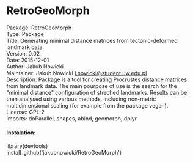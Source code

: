 # **RetroGeoMorph**

Package: RetroGeoMorph  
Type: Package  
Title: Generating minimal distance matrices from tectonic-deformed landmark data.  
Version: 0.02  
Date: 2015-12-01  
Author: Jakub Nowicki  
Maintainer: Jakub Nowicki <j.nowicki@student.uw.edu.pl>  
Description: Package is a tool for creating Procrustes distance matrices from landmark data. The main pourpose of use is the search for the "minimal distance" configuration of streched landmarks. Results can be then analysed using various methods, including non-metric multidimensional scaling (for example from the package vegan).  
License: GPL-2  
Imports: doParallel, shapes, abind, geomorph, dplyr  

#### **Instalation:**
library(devtools)  
install_github('jakubnowicki/RetroGeoMorph')
